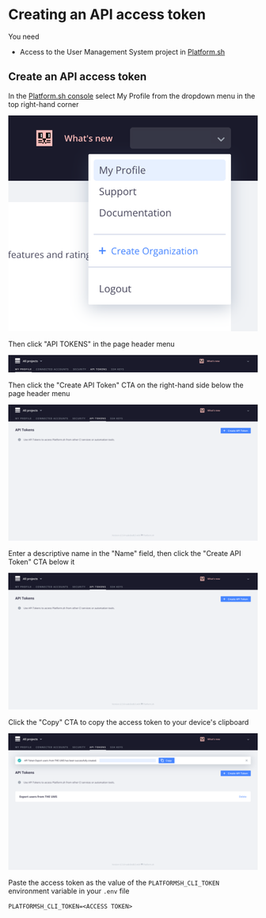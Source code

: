 # Creating an API access token

You need

- Access to the User Management System project in [Platform.sh](https://platform.sh)

## Create an API access token

In the [Platform.sh console](https://console.platform.sh) select My Profile from the dropdown menu in the top right-hand corner

!["My Profile" in the dropdown menu](images/dropdown-menu.png)

Then click "API TOKENS" in the page header menu

!["API TOKENS" in the page header menu](images/header-menu.png)

Then click the "Create API Token" CTA on the right-hand side below the page header menu

![The "Create API Token" CTA](images/api-token.png)

Enter a descriptive name in the "Name" field, then click the "Create API Token" CTA below it

![API Tokens page](images/api-token.png)

Click the "Copy" CTA to copy the access token to your device's clipboard

![API Tokens page](images/api-token-successfully-created.png)

Paste the access token as the value of the `PLATFORMSH_CLI_TOKEN` environment variable in your `.env` file

```dotenv
PLATFORMSH_CLI_TOKEN=<ACCESS TOKEN>
```
